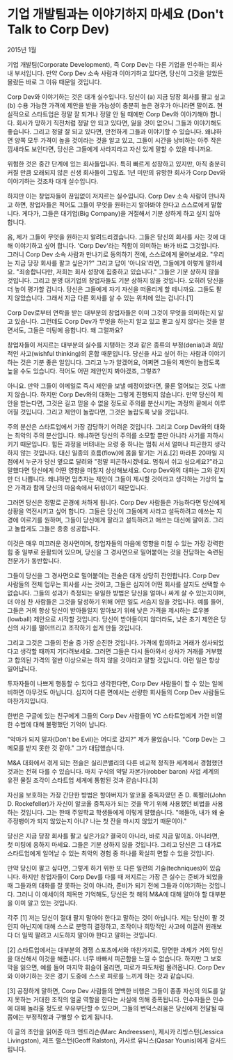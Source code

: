 # 기업 개발팀과는 이야기하지 마세요 (Don't Talk to Corp Dev)
2015년 1월

기업 개발팀(Corporate Development), 즉 Corp Dev는 다른 기업을 인수하는 회사 내 부서입니다. 만약 Corp Dev 소속 사람과 이야기하고 있다면, 당신이 그것을 알았든 몰랐든 바로 그 이유 때문일 것입니다.

Corp Dev와 이야기하는 것은 대개 실수입니다. 당신이 (a) 지금 당장 회사를 팔고 싶고 (b) 수용 가능한 가격에 제안을 받을 가능성이 충분히 높은 경우가 아니라면 말이죠. 현실적으로 스타트업은 정말 잘 되거나 정말 안 될 때에만 Corp Dev와 이야기해야 합니다. 회사가 망하기 직전처럼 정말 안 되고 있다면, 잃을 것이 없으니 그들과 이야기해도 좋습니다. 그리고 정말 잘 되고 있다면, 안전하게 그들과 이야기할 수 있습니다. 왜냐하면 양쪽 모두 가격이 높을 것이라는 것을 알고 있고, 그들이 시간을 낭비하는 아주 작은 낌새라도 보인다면, 당신은 그들에게 사라지라고 자신 있게 말할 수 있을 테니까요.

위험한 것은 중간 단계에 있는 회사들입니다. 특히 빠르게 성장하고 있지만, 아직 충분히 커질 만큼 오래되지 않은 신생 회사들이 그렇죠. 1년 미만의 유망한 회사가 Corp Dev와 이야기하는 것조차 대개 실수입니다.

하지만 이는 창업자들이 끊임없이 저지르는 실수입니다. Corp Dev 소속 사람이 만나자고 하면, 창업자들은 적어도 그들이 무엇을 원하는지 알아봐야 한다고 스스로에게 말합니다. 게다가, 그들은 대기업(Big Company)을 거절해서 기분 상하게 하고 싶지 않아 합니다.

음, 제가 그들이 무엇을 원하는지 알려드리겠습니다. 그들은 당신의 회사를 사는 것에 대해 이야기하고 싶어 합니다. 'Corp Dev'라는 직함이 의미하는 바가 바로 그것입니다. 그러니 Corp Dev 소속 사람과 만나기로 동의하기 전에, 스스로에게 물어보세요. "우리는 지금 당장 회사를 팔고 싶은가?" 그리고 답이 '아니요'라면, 그들에게 이렇게 말하세요. "죄송합니다만, 저희는 회사 성장에 집중하고 있습니다." 그들은 기분 상하지 않을 것입니다. 그리고 분명 대기업의 창업자들도 기분 상하지 않을 것입니다. 오히려 당신을 더 높이 평가할 겁니다. 당신은 그들에게 자기 자신을 떠올리게 할 테니까요. 그들도 팔지 않았습니다. 그래서 지금 다른 회사를 살 수 있는 위치에 있는 겁니다.[1]

Corp Dev로부터 연락을 받는 대부분의 창업자들은 이미 그것이 무엇을 의미하는지 알고 있습니다. 그런데도 Corp Dev가 무엇을 하는지 알고 있고 팔고 싶지 않다는 것을 알면서도, 그들은 미팅에 응합니다. 왜 그럴까요?

창업자들이 저지르는 대부분의 실수를 지탱하는 것과 같은 종류의 부정(denial)과 희망적인 사고(wishful thinking)의 혼합 때문입니다. 당신을 사고 싶어 하는 사람과 이야기하는 것은 기분 좋은 일입니다. 그리고 누가 알겠어요, 어쩌면 그들의 제안이 놀랍도록 높을 수도 있습니다. 적어도 어떤 제안인지 봐야겠죠, 그렇죠?

아니요. 만약 그들이 이메일로 즉시 제안을 보낼 예정이었다면, 물론 열어보는 것도 나쁘지 않습니다. 하지만 Corp Dev와의 대화는 그렇게 진행되지 않습니다. 만약 당신이 제안을 받는다면, 그것은 길고 믿을 수 없을 정도로 주의를 분산시키는 과정의 끝에서 이루어질 것입니다. 그리고 제안이 놀랍다면, 그것은 놀랍도록 낮을 것입니다.

주의 분산은 스타트업에서 가장 감당하기 어려운 것입니다. 그리고 Corp Dev와의 대화는 최악의 주의 분산입니다. 왜냐하면 당신의 주의를 소모할 뿐만 아니라 사기를 저하시키기 때문입니다. 힘든 과정을 버텨내는 요령 중 하나는 멈춰 서서 얼마나 피곤한지 생각하지 않는 것입니다. 대신 일종의 흐름(flow)에 몸을 맡기는 거죠.[2] 마라톤 20마일 지점에서 누군가 당신 옆으로 달려와 "정말 피곤하시겠네요. 멈춰서 쉬고 싶으세요?"라고 말했다면 당신에게 어떤 영향을 미칠지 상상해보세요. Corp Dev와의 대화는 그와 같지만 더 나쁩니다. 왜냐하면 멈추자는 제안이 그들이 제시할 것이라고 생각하는 가상의 높은 가격과 함께 당신의 마음속에서 뒤섞이기 때문입니다.

그러면 당신은 정말로 곤경에 처하게 됩니다. Corp Dev 사람들은 가능하다면 당신에게 상황을 역전시키고 싶어 합니다. 그들은 당신이 그들에게 사라고 설득하려고 애쓰는 지경에 이르기를 원하며, 그들이 당신에게 팔라고 설득하려고 애쓰는 대신에 말이죠. 그리고 놀랍게도 그들은 종종 성공합니다.

이것은 매우 미끄러운 경사면이며, 창업자들의 마음에 영향을 미칠 수 있는 가장 강력한 힘 중 일부로 윤활되어 있으며, 당신을 그 경사면으로 밀어붙이는 것을 전담하는 숙련된 전문가가 동반합니다.

그들이 당신을 그 경사면으로 밀어붙이는 전술은 대개 상당히 잔인합니다. Corp Dev 사람들의 전체 업무는 회사를 사는 것이고, 그들은 심지어 어떤 회사를 살지도 선택할 수 없습니다. 그들의 성과가 측정되는 유일한 방법은 당신을 얼마나 싸게 살 수 있는지이며, 더 야심 찬 사람들은 그것을 달성하기 위해 어떤 일도 서슴지 않을 것입니다. 예를 들어, 그들은 거의 항상 당신이 받아들일지 알아보기 위해 낮은 가격을 제시하는 로우볼(lowball) 제안으로 시작할 것입니다. 당신이 받아들이지 않더라도, 낮은 초기 제안은 당신의 사기를 떨어뜨리고 조작하기 쉽게 만들 것입니다.

그리고 그것은 그들의 전술 중 가장 순진한 것입니다. 가격에 합의하고 거래가 성사되었다고 생각할 때까지 기다려보세요. 그러면 그들은 다시 돌아와서 상사가 거래를 거부했고 합의된 가격의 절반 이상으로는 하지 않을 것이라고 말할 것입니다. 이런 일은 항상 일어납니다.

투자자들이 나쁘게 행동할 수 있다고 생각한다면, Corp Dev 사람들이 할 수 있는 일에 비하면 아무것도 아닙니다. 심지어 다른 면에서는 선량한 회사들의 Corp Dev 사람들도 마찬가지입니다.

한번은 구글에 있는 친구에게 그들의 Corp Dev 사람들이 YC 스타트업에게 가한 비열한 수법에 대해 불평했던 기억이 납니다.

"악마가 되지 말자(Don't be Evil)는 어디로 갔지?" 제가 물었습니다.
"Corp Dev는 그 메모를 받지 못한 것 같아." 그가 대답했습니다.

M&A 대화에서 겪게 되는 전술은 실리콘밸리의 다른 비교적 정직한 세계에서 경험했던 것과는 전혀 다를 수 있습니다. 마치 구식의 약탈 자본가(robber baron) 사업 세계의 유전 물질 조각이 스타트업 세계에 통합된 것과 같습니다.[3]

자신을 보호하는 가장 간단한 방법은 할아버지가 알코올 중독자였던 존 D. 록펠러(John D. Rockefeller)가 자신이 알코올 중독자가 되는 것을 막기 위해 사용했던 비법을 사용하는 것입니다. 그는 한때 주일학교 학생들에게 이렇게 말했습니다.
"얘들아, 내가 왜 술주정뱅이가 되지 않았는지 아니? 나는 첫 잔을 마시지 않았기 때문이야."

당신은 지금 당장 회사를 팔고 싶은가요? 결국이 아니라, 바로 지금 말이죠. 아니라면, 첫 미팅에 응하지 마세요. 그들은 기분 상하지 않을 것입니다. 그리고 당신은 그 대가로 스타트업에게 일어날 수 있는 최악의 경험 중 하나를 확실히 면할 수 있을 것입니다.

만약 당신이 팔고 싶다면, 그렇게 하기 위한 또 다른 일련의 기술(techniques)이 있습니다. 하지만 창업자들이 Corp Dev를 다룰 때 저지르는 가장 큰 실수는 준비가 되었을 때 그들과의 대화를 잘 못하는 것이 아니라, 준비가 되기 전에 그들과 이야기하는 것입니다. 그러니 이 에세이의 제목만 기억해도, 당신은 첫 해의 M&A에 대해 알아야 할 대부분을 이미 알고 있는 것입니다.

각주
[1] 저는 당신이 절대 팔지 말아야 한다고 말하는 것이 아닙니다. 저는 당신이 팔 것인지 아닌지에 대해 스스로 분명히 결정하고, 조작이나 희망적인 사고에 이끌려 원래보다 더 일찍 팔려고 시도하지 말아야 한다고 말하는 것입니다.

[2] 스타트업에서는 대부분의 경쟁 스포츠에서와 마찬가지로, 당면한 과제가 거의 당신을 대신해서 이것을 해줍니다. 너무 바빠서 피곤함을 느낄 수 없습니다. 하지만 그 보호막을 잃으면, 예를 들어 마지막 휘슬이 울리면, 피로가 파도처럼 몰려옵니다. Corp Dev와 이야기하는 것은 경기 도중에 스스로 피로를 느끼게 하는 것과 같습니다.

[3] 공정하게 말하면, Corp Dev 사람들의 명백한 비행은 그들이 종종 자신의 의도를 알지 못하는 거대한 조직의 얼굴 역할을 한다는 사실에 의해 증폭됩니다. 인수자들은 인수에 대해 놀라울 정도로 우유부단할 수 있으며, 그들의 변덕스러움은 당신에게 전달될 때쯤에는 부정직함과 구별할 수 없게 됩니다.

이 글의 초안을 읽어준 마크 앤드리슨(Marc Andreessen), 제시카 리빙스턴(Jessica Livingston), 제프 랠스턴(Geoff Ralston), 카사르 유니스(Qasar Younis)에게 감사드립니다.